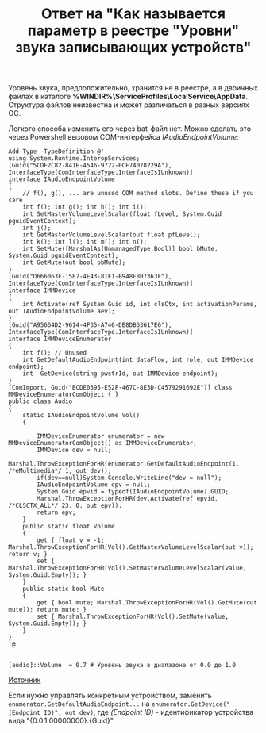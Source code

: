 ﻿---
title: "Ответ на \"Как называется параметр в реестре &quot;Уровни&quot; звука записывающих устройств\""
se.owner.user_id: 240512
se.owner.display_name: "MSDN.WhiteKnight"
se.owner.link: "https://ru.stackoverflow.com/users/240512/msdn-whiteknight"
se.answer_id: 807267
se.question_id: 744435
se.post_type: answer
se.score: 0
se.is_accepted: False
---
<p>Уровень звука, предположительно, хранится не в реестре, а в двоичных файлах в каталоге <strong>%WINDIR%\ServiceProfiles\LocalService\AppData</strong>. Структура файлов неизвестна и может различаться в разных версиях ОС.</p>

<p>Легкого способа изменить его через bat-файл нет. Можно сделать это через Powershell вызовом COM-интерфейса <em>IAudioEndpointVolume</em>:</p>

<pre><code>Add-Type -TypeDefinition @'
using System.Runtime.InteropServices;
[Guid("5CDF2C82-841E-4546-9722-0CF74078229A"), InterfaceType(ComInterfaceType.InterfaceIsIUnknown)]
interface IAudioEndpointVolume
{
    // f(), g(), ... are unused COM method slots. Define these if you care
    int f(); int g(); int h(); int i();
    int SetMasterVolumeLevelScalar(float fLevel, System.Guid pguidEventContext);
    int j();
    int GetMasterVolumeLevelScalar(out float pfLevel);
    int k(); int l(); int m(); int n();
    int SetMute([MarshalAs(UnmanagedType.Bool)] bool bMute, System.Guid pguidEventContext);
    int GetMute(out bool pbMute);
}
[Guid("D666063F-1587-4E43-81F1-B948E807363F"), InterfaceType(ComInterfaceType.InterfaceIsIUnknown)]
interface IMMDevice
{
    int Activate(ref System.Guid id, int clsCtx, int activationParams, out IAudioEndpointVolume aev);
}
[Guid("A95664D2-9614-4F35-A746-DE8DB63617E6"), InterfaceType(ComInterfaceType.InterfaceIsIUnknown)]
interface IMMDeviceEnumerator
{
    int f(); // Unused
    int GetDefaultAudioEndpoint(int dataFlow, int role, out IMMDevice endpoint);
    int  GetDevice(string pwstrId, out IMMDevice endpoint);
}
[ComImport, Guid("BCDE0395-E52F-467C-8E3D-C4579291692E")] class MMDeviceEnumeratorComObject { }
public class Audio
{
    static IAudioEndpointVolume Vol()
    {

        IMMDeviceEnumerator enumerator = new MMDeviceEnumeratorComObject() as IMMDeviceEnumerator;
        IMMDevice dev = null;
        Marshal.ThrowExceptionForHR(enumerator.GetDefaultAudioEndpoint(1, /*eMultimedia*/ 1, out dev));
        if(dev==null)System.Console.WriteLine("dev = null");
        IAudioEndpointVolume epv = null;
        System.Guid epvid = typeof(IAudioEndpointVolume).GUID;
        Marshal.ThrowExceptionForHR(dev.Activate(ref epvid, /*CLSCTX_ALL*/ 23, 0, out epv));
        return epv;
    }
    public static float Volume
    {
        get { float v = -1; Marshal.ThrowExceptionForHR(Vol().GetMasterVolumeLevelScalar(out v)); return v; }
        set { Marshal.ThrowExceptionForHR(Vol().SetMasterVolumeLevelScalar(value, System.Guid.Empty)); }
    }
    public static bool Mute
    {
        get { bool mute; Marshal.ThrowExceptionForHR(Vol().GetMute(out mute)); return mute; }
        set { Marshal.ThrowExceptionForHR(Vol().SetMute(value, System.Guid.Empty)); }
    }
}
'@


[audio]::Volume  = 0.7 # Уровень звука в диапазоне от 0.0 до 1.0
</code></pre>

<p><a href="https://stackoverflow.com/a/31751275/8674428">Источник</a></p>

<p>Если нужно управлять конкретным устройством, заменить <code>enumerator.GetDefaultAudioEndpoint...</code> на <code>enumerator.GetDevice("(Endpoint ID)", out dev)</code>, где <em>(Endpoint ID)</em> - идентификатор устройства вида "{0.0.1.00000000}.{Guid}"</p>
